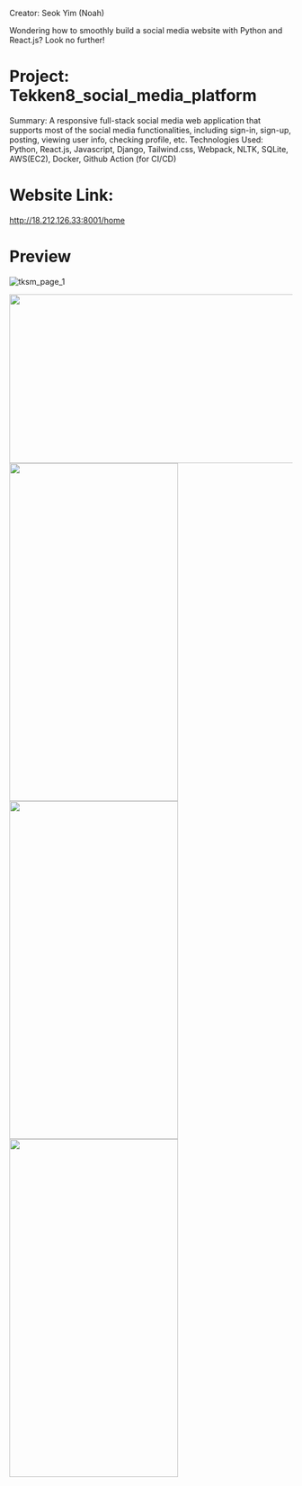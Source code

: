 Creator: Seok Yim (Noah)

Wondering how to smoothly build a social media website with Python and React.js? Look no further!

# Project: Tekken8_social_media_platform
Summary: A responsive full-stack social media web application that supports most of the social media functionalities, including sign-in, sign-up, posting, viewing user info, checking profile, etc.
Technologies Used: Python, React.js, Javascript, Django, Tailwind.css, Webpack, NLTK, SQLite, AWS(EC2), Docker, Github Action (for CI/CD)

<h1>Website Link:</h1>
<a href="http://18.212.126.33:8001/home">http://18.212.126.33:8001/home</a>

# Preview
![tksm_page_1](https://github.com/seokyim8/Tekken8_social_media_platform/assets/49558316/ac748e38-2e71-48bb-b88e-728cd956e32b)

<img src="https://github.com/seokyim8/Tekken8_social_media_platform/assets/49558316/c45a4401-8b19-4ffc-84b1-63bcc626fcbf" height=300 width=600 />

<img src="https://github.com/seokyim8/Tekken8_social_media_platform/assets/49558316/9ff86072-b654-48d8-8829-9d807fbb2d06" height=600 width=300 />



<img src="https://github.com/seokyim8/Tekken8_social_media_platform/assets/49558316/f537072c-34c1-4a0d-b8bc-40423c2849d6" height=600 width=300 />

<img src="https://github.com/seokyim8/Tekken8_social_media_platform/assets/49558316/3b5630f1-7768-4263-9282-ad9e3b81330a" height=600 width=300 />


